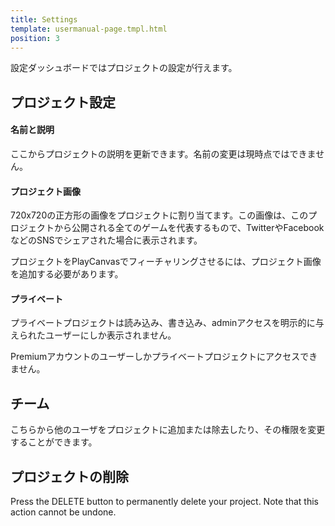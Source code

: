```yaml
---
title: Settings
template: usermanual-page.tmpl.html
position: 3
---
```


設定ダッシュボードではプロジェクトの設定が行えます。

## プロジェクト設定

#### 名前と説明

ここからプロジェクトの説明を更新できます。名前の変更は現時点ではできません。

#### プロジェクト画像

720x720の正方形の画像をプロジェクトに割り当てます。この画像は、このプロジェクトから公開される全てのゲームを代表するもので、TwitterやFacebookなどのSNSでシェアされた場合に表示されます。

プロジェクトをPlayCanvasでフィーチャリングさせるには、プロジェクト画像を追加する必要があります。

#### プライベート

プライベートプロジェクトは読み込み、書き込み、adminアクセスを明示的に与えられたユーザーにしか表示されません。

<div class="alert alert-info">
Premiumアカウントのユーザーしかプライベートプロジェクトにアクセスできません。
</div>

## チーム

こちらから他のユーザをプロジェクトに追加または除去したり、その権限を変更することができます。

## プロジェクトの削除

Press the DELETE button to permanently delete your project. Note that this action cannot be undone.

